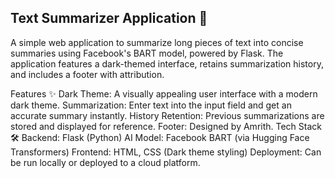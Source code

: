 ## Text Summarizer Application 📝
A simple web application to summarize long pieces of text into concise summaries using Facebook's BART model, powered by Flask. The application features a dark-themed interface, retains summarization history, and includes a footer with attribution.

Features ✨
Dark Theme: A visually appealing user interface with a modern dark theme.
Summarization: Enter text into the input field and get an accurate summary instantly.
History Retention: Previous summarizations are stored and displayed for reference.
Footer: Designed by Amrith.
Tech Stack 🛠️
Backend: Flask (Python)
AI Model: Facebook BART (via Hugging Face Transformers)
Frontend: HTML, CSS (Dark theme styling)
Deployment: Can be run locally or deployed to a cloud platform.
